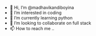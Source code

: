 - 👋 Hi, I’m @madhavikandiboyina
- 👀 I’m interested in coding
- 🌱 I’m currently learning python
- 💞️ I’m looking to collaborate on full stack
- 📫 How to reach me ..

<!---
madhavikanidiboyina/madhavikanidiboyina is a ✨ special ✨ repository because its `README.md` (this file) appears on your GitHub profile.
You can click the Preview link to take a look at your changes.
--->

